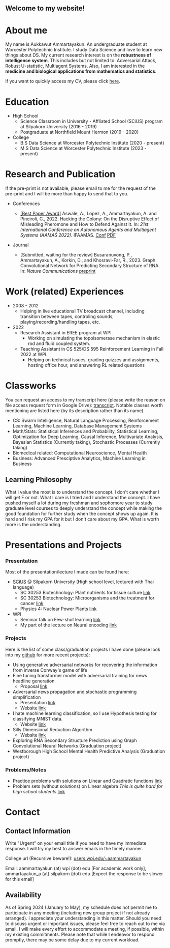 ## Welcome to my website!

# About me

My name is Aukkawut Ammartayakun. An undergraduate student at Worcester Polytechnic Institute. I study Data Science and love to learn new things about DS. My current research interest is on the **robustness of intelligence system**. This includes but not limited to: Adversarial Attack, Robust U-statistic, Multiagent Systems. Also, I am interested in the **medicine and biological applications from mathematics and statistics**.

If you want to quickly access my CV, please click [here](./Aukkawut_CV.pdf).

# Education

* High School
  * Science Classroom in University - Affliated School (SCiUS) program at Silpakorn University (2016 - 2019)
  * Postgraduate at Northfield Mount Hermon (2019 - 2020)
* College
  * B.S Data Science at Worcester Polytechnic Institute (2020 - present)
  * M.S Data Science at Worcester Polytechnic Institute (2023 - present)

# Research and Publication

If the pre-print is not available, please email to me for the request of the pre-print and I will be more than happy to send that to you.

* Conferences
  * [[Best Paper Award]](https://aamas2022-conference.auckland.ac.nz/awards/best-paper-and-demonstration/) Aswale, A., Lopez, A., Ammartayakun, A. and Pinciroli, C., 2022. Hacking the Colony: On the Disruptive Effect of Misleading Pheromone and How to Defend Against It. In: *21st International Conference on Autonomous Agents and Multiagent Systems (AAMAS 2022)*. IFAAMAS. [Conf](https://aamas2022-conference.auckland.ac.nz/accepted/papers/) [PDF](https://arxiv.org/abs/2202.01808)
 
* Journal
  * [Submitted, waiting for the review] Busaranuvong, P., Ammartayakun, A., Korkin, D., and Khosravi-Far, R., 2023. Graph Convolutional Network for Predicting Secondary Structure of RNA. In: *Nature Communications* [preprint](https://doi.org/10.21203/rs.3.rs-3798842/v1)
 

# Work (related) Experiences
* 2008 - 2012
  * Helping in live educational TV broadcast channel, including transition between tapes, controling sounds, playing/recording/handling tapes, etc.
* 2022
  * Research Assistant in EREE program at WPI. 
    * Working on simulating the topoisomerase mechanism in elastic rod and fluid coupled system.
  * Teaching Assistant in CS 525/DS 595 Reinforcement Learning in Fall 2022 at WPI.
    * Helping on technical issues, grading quizzes and assignments, hosting office hour, and answering RL related questions

# Classworks

You can request an access to my transcript here (please write the reason on file access request form in Google Drive): [transcript](https://drive.google.com/file/d/1HLFSz6BkxydRzphoqz3IPqIW4ZUicMhC/view?usp=sharing). Notable classes worth mentioning are listed here (by its description rather than its name).

  *  CS: Swarm Intelligence, Natural Language Processing, Reinforcement Learning, Machine Learning, Database Management Systems
  *  Math/Stats: Statistical Inferences and Probability, Statistical Learning, Optimization for Deep Learning, Causal Inference, Multivariate Analysis, Bayesian Statistics (Currently taking), Stochastic Processes (Currently taking)
  *  Biomedical related: Computational Neuroscience, Mental Health
  *  Business: Advanced Presciptive Analytics, Machine Learning in Business

## Learning Philosophy

What I value the most is to understand the concept. I don't care whether I will get F or not. What I care is I tried and I understand the concept. I have pushed myself a lot during my freshman and sophomore year to study graduate level courses to deeply understand the concept while making the good foundation for further study when the concept shows up again. It is hard and I risk my GPA for it but I don't care about my GPA. What is worth more is the understanding.

# Presentations and Projects

### Presentation

Most of the presentation/lecture I made can be found here:

* [SCiUS](http://scius.sc.su.ac.th/) @ Silpakorn University (High school level, lectured with Thai language)
  * SC 30253 Biotechnology: Plant nutrients for tissue culture [link](/collections/presentation/biotech_essential_nutrients.pdf)
  * SC 30253 Biotechnology: Microorganisms and the treatment for cancer [link](/collections/presentation/Medical_Biotech%20(2).pdf)
  * Physics 4: Nuclear Power Plants [link](/collections/presentation/L14NuclearPP_lq.pdf)
* WPI
  * Seminar talk on Few-shot learning [link](/collections/presentation/ds595_optimization.pdf)
  * My part of the lecture on Neural encoding [link](/collections/presentation/Neural_encoding_2ndHalf.pdf)

### Projects

Here is the list of some class/graduation projects I have done (please look into my [github](https://github.com/aukkawut/) for more recent projects):
  * Using generative adversarial networks for recovering the information from inverse Conway's game of life
  * Fine tuning transformer model with adversarial training for news headline generation
    * Proposal [link](/collections/presentation/ds595_proposal.pdf)
  * Adversarial news propagation and stochastic programming simplification
    * Presentation [link](/collections/presentation/oie559_final.pdf)
    * Website [link](https://aukkawut.github.io/AdversarialInformationCascade)
  * I hate machine learning classification, so I use Hypothesis testing for classifying MNIST data.
    * Website [link](https://aukkawut.github.io/IHateMLClassification)
  * Silly Dimensional Reduction Algorithm
    * Website [link](https://aukkawut.info/Mom-We-have-Autoencoder-at-home)
  * Exploring RNA Secondary Structure Prediction using Graph Convolutional Neural Networks (Graduation project)
  * Westborough High School Mental Health Predictive Analysis (Graduation project)
  
### Problems/Notes

* Practice problems with solutions on Linear and Quadratic functions [link](/collections/GenMath2022/practice_problems/Quadratic.pdf)
* Problem sets (without solutions) on Linear algebra *This is quite hard for high school students* [link](/collections/GenMath2022/practice_problems/LA1_Psets.pdf)


# Contact

## Contact Information

Write "Urgent" on your email title if you need to have my immediate response. I will try my best to answer emails in the timely manner.
 
College url (Recursive beware!): [users.wpi.edu/~aammartayakun](https://users.wpi.edu/~aammartayakun)

Email: aammartayakun (at) wpi (dot) edu [For academic work only], ammartayakun_a (at) silpakorn (dot) edu [Expect the response to be slower for this email]

## Availability

As of Spring 2024 (January to May), my schedule does not permit me to participate in any meeting (including new group project if not already arranged). I appreciate your understanding in this matter. Should you need to discuss urgent or important issues, please feel free to reach out to me via email. I will make every effort to accommodate a meeting, if possible, within my existing commitments. Please note that while I endeavor to respond promptly, there may be some delay due to my current workload.
